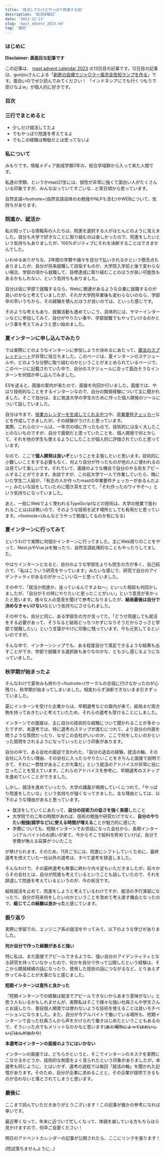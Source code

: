 ```yaml
---
title: '就活してたけどやっぱり院進する話'
description: '就活体験記'
date: '2023-12-13'
slug: 'mast_advent_2023.md'
tag: '雑記'
---
```


### はじめに

**Disclaimer: 真面目な記事です**

この記事は、 [mast advent calendar 2023](https://adventar.org/calendars/9098) の13日目の記事です。12日目の記事は、gunjouさんによる「[創房の設備でジャ○ラー風完全告知ランプを作る](https://note.com/hagukipain/n/nf090e02539e0)」です。面白いのでぜひ読んでみてください！ 「インドネシアにでも行くつもりで受けなよw」が個人的に好きです。

### 目次

### 三行でまとめると

- 少しだけ就活してたよ
- でもやっぱり院進を考えてるよ
- でもこの経験は無駄だとは思ってないよ

### 私について

みもりです。情報メディア創成学類3年の、総合学域群から入って来た人間です。

私達の学類、というかmast21生には、個性が非常に強くて面白い人がたくさんいる印象ですが、みんな尖っていてすごいな...と常日頃から思っています。

自然言語=footnote=(自然言語自体のお勉強やNLPも含む)やWEBについて、気持ちがあります。

### 院進か、就活か

私の知っている情報系の人たちは、院進を選択する人がほとんどのように見えました。自分も大学で好きなことに取り組むのは楽しかったので、院進をしたいという気持ちもありましたが、100%ポジティブにそれを決断することはできませんでした。

いわゆるありがちな、2年間の学費や諸々を自分で払いきれるかという懸念点もありましたが、自分が将来就職して目指すものが、大学院入学前と後で変わらない場合、学部の頃から就職して、目標達成に取り組むことのほうが良い可能性もあるかもしれない、という気持ちもありました。

自分は仮に学部で就職するなら、Webに関連があるような企業に就職するのが良いのかなと考えていましたが、それが大学院卒業後も変わらないのなら、学部卒の早いうちから、その経験を積んだほうが良いのでは、といった感じです。

そのような考えもあり、就職活動も進めていこう、具体的には、サマーインターンなどに参加してみて、自分がやりたい事や、学部就職でもやっていけるのかという事を考えてみようと思い始めました。

### 夏インターンに申し込んでみたり

では実際にどのようなインターンに参加しようか決めるにあたって、[魔法のスプレッドシート](https://magic-spreadsheets.pages.dev)が非常に役立ちました。このページは、夏インターンのスケジュールや、どのような分野に取り組むのかということがまとめられているページで、このページに記載されていた中で、自分のスケジュールに合って面白そうなインターンを何個か申し込んでみました。

ESを送ると、面接の案内が来たので、面接を何回か行いました。面接では、やはり技術的なことをするインターンなので、自分の開発経験について主に聞かれました。そこで自分は、主に筑波大学の学生のために作った個人開発のツールについて話していました。

自分は今まで、[授業カレンダーを生成してくれるやつ](https://mimori256.github.io/twinc/)や、[卒業要件チェッカー](https://mimori256.github.io/Graduation-Checker/)などを作成してきましたが、その経験がうけたと思っています。  
実際、これらのツールは、一年次の頃に作ったもので、技術的には全く大したことのないものですが、自分で面倒だと思っていたことを、個人開発で何とかして、それを他の学生も使えるようにしたことが個人的に評価されていたと思っています。

なので、ここで**個人開発は良いぞ**ということを主張したいと思います。技術的に小難しいことをする必要もなく、何より自分が作ったものが他の人に使われるのは見ていて楽しいです。それでいて、面接のような機会で自分のやる気をアピールすることができます。余談ですが、この前大学で一人で作業していたら、隣にいた学生二人組が、「有志の人が作ったmastの卒業要件チェッカーがあるんだよー」みたいな話をしていたのに聞き耳を立てて、「それ作ったのワイやぞ～」という気持ちになっていました。

あと、一般にWebでよく使われるTypeScriptなどの技術は、大学の授業で扱われることはほぼ無いので、そのような技術を試す場所としても有用だと思っています。=footnote=(みんなどうやって勉強してるのか気になる)

### 夏インターンに行ってみて

というわけで実際に何個かインターンに行ってました。主にWeb周りのことをやって、Next.jsやVue.jsを触ったり、自然言語処理的なこともやったりしてました。

やはりインターンとなると、自分のような学部生よりも院生の方が多く、自己紹介で、「私はこういう研究をやっています」みたいな感じで、研究で自分のアイデンティティがあるのがかっこいいなーと思っていました。

その中で、「就活か院進か、迷っているんですよね～」といった相談も何回かしましたが、「自分がその時にやりたいと思ったことがいい」という意見が多かったと思います。様々な人の意見を聞けて参考になりましたが、**結局最後は自分で決めなきゃいけない**なという気持ちにさせられました。

その中でも、自分と同じ、ある学部生の方が言ってた、「どうせ院進しても就活をする必要があって、そうなると結局どっちつかずになりそうだからさっさと学部で就職したい」という言葉がやけに印象に残っています。今も元気してるといいのですが。

そんな中で、インターンシップでも、ある程度自分で満足できるような結果も出すことができ、学部で就職する選択肢もありなのかな、とも少し感じるようになっていました。

### 秋学期が始まったよ

そんなわけで夏休みも終わり=footnote=(サークルの合宿に行けなかったのが心残り)、秋学期が始まってしまいました。相変わらず決断できないまま引きずっていました。

夏にインターンを受けた企業からは、早期選考などの案内が来て、結局まだ両方駒を持っておきたいと考えていたため、それらの選考も受けることにしました。

インターンでの面接は、主に自分の技術的な経験について聞かれることが多かったですが、本選考では、特に選考のステップが進むにつれて、より自分の内面を問うような質問だったり、なぜこの会社がいいのか、ここで何をしたいのかといった質問をされるようになっていったという印象があります。

自分の中で、ある会社の面談で言われた、「自分の過去の経験、就活の軸、その会社に入りたい理由、その会社に入ったらやりたいことをきちんと面接で説明できて、それに一貫性があることが大事だ」という就活のアドバイスが非常に役に立ったことを覚えています。これらのアドバイスを参考に、早期選考のステップを進めていくことができました。

しかし、就活を進めていったり、大学の講義が再開していくにつれて、「やっぱり院進をしたいな」という気持ちが強くなってきました。主な理由としては、以下のような理由があると思っています。

- 就活をしていくにあたって、**自分の技術力の低さを強く実感**したこと
- 大学院での二年の時間があれば、技術の勉強や研究だけでなく、**自分のやりたい勉強(語学など)に使える時間が増える**ことが魅力的に感じた
- 学費についても、短期インターンでお世話になった会社から、長期インターン(アルバイト)のお誘いが来て、今からそこで給料を貯めていけば、自分で学費が賄える採算がついたこと

が挙げられます。そのため、11月ごろには、院進にシフトしていくために、最終選考を控えていた一社以外の選考は、すべて選考を辞退しました。

そんなわけで、その最終選考も無事に終わり内々定もいただきましたが、前々からその会社とは、自分が院進も考えているということも話していたので、それを辞退して院進を考えているというのが、今の状況です。

結局就活を止めて、院進をしようと考えているわけですが、就活の予行演習になったり、自分が将来何をしたいのかということを改めて考え直す機会となったので、**総じてこの経験は良かった**と感じています。

### 振り返り

実際に学部での、エンジニア系の就活をやってみて、以下のような学びがありました。

**何か自分で作った経験があると強い**

特に私は、まだ面接でアピールできるような、強い自分のアイデンティティとなる研究を持っていなかったので、何かを自分で作って公開したという経験は、そこから開発経緯の話になったり、使用した技術の話につながるなど、とりあえず作ってみることが大事だなと感じました。

**短期インターンは意外と良かった**

「短期インターンでの経験は就活でアピールできないからあまり意味がない」と思う人もいるかもしれませんが、実際私はそこで様々な強い社員さんや学生さんとお話したり、普段個人開発では使わないような技術を使えることは良いモチベーションになりました。また、自分が今アルバイトで働いている場所も、短期インターンで会った社員さんから声をかけられて働きはじめたということもあるので、そういった点でもメリットなのかなと思います(~~あと場所によってはおいしいごはんが出たり~~)

**本選考はインターンの面接のようにはいかない**

インターンの面接では、どちらかというと、そこでインターンのタスクを実際にこなせるかどうか、技術的な側面をよく見られたという印象がありましたが。本選考も同じように、とはいかず、選考の過程では毎回「就活の軸」を聞かれた記憶があります。そのため、自分が企業に求めることと、その企業が提供できるものが合わないと落とされてしまうと思います。

### 最後に

ここまで読んでいただきありがとうございます！この記事が誰かの参考になれば幸いです。

最近寒くなって、年末に近づいて忙しくなって、体調を崩している方もちらほら見かけますので、何卒ご自愛ください！

明日のアドベントカレンダーの記事が公開されたら、ここにリンクを張ります！

(院試落ちませんように...)
